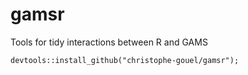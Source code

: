 # gamsr
Tools for tidy interactions between R and GAMS

    devtools::install_github("christophe-gouel/gamsr");
